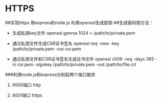 # HTTPS
##实现https 用express和node.js
利用openssl生成密钥
##生成密码钥方法：
* 生成私钥key文件
  openssl genrsa 1024 > /path/to/private.pem

* 通过私钥文件生成CSR证书签名
  openssl req -new -key /path/to/private.pem -out csr.pem

* 通过私钥文件和CSR证书签名生成证书文件
  openssl x509 -req -days 365 -in csr.pem -signkey /path/to/private.pem -out /path/to/file.crt

###利用node.js和express分别起两个端口服务
1. 6000端口 http
  
2. 6001端口 https 
